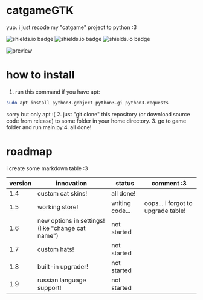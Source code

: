 # catgameGTK
yup. i just recode my "catgame" project to python :3

![shields.io badge](https://img.shields.io/badge/linux-e6b30e?labelColor=e6b30e&style=plastic&logoColor=FFFFFF&logo=linux)
![shields.io badge](https://img.shields.io/badge/GTK_3.0-106dc4?labelColor=106dc4&style=plastic&logoColor=FFFFFF&logo=gtk)
![shields.io badge](https://img.shields.io/badge/cat_smile-:3-482c63?labelColor=6d1bbf&style=plastic)

![preview](https://github.com/user-attachments/assets/d7c60fc2-2bad-425e-85bf-4bda83b1a5dc)

# how to install
1. run this command if you have apt:
```bash
sudo apt install python3-gobject python3-gi python3-requests
```
sorry but only apt :(
2. just "git clone" this repository (or download source code from release) to some folder in your home directory.
3. go to game folder and run main.py
4. all done!

# roadmap

i create some markdown table :3

|version|innovation|status|comment :3|
|-|-|-|-|
|1.4|custom cat skins!|all done!|
|1.5|working store!|writing code...|oops... i forgot to upgrade table!|
|1.6|new options in settings! (like "change cat name")|not started|
|1.7|custom hats!|not started|
|1.8|built-in upgrader!|not started|
|1.9|russian language support!|not started|
